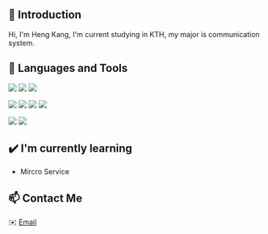 ## 👋 Introduction

Hi, I'm Heng Kang, I'm current studying in KTH, my major is communication system. 

## 🌴 Languages and Tools

![](https://img.shields.io/badge/Python-14354C?style=for-the-badge&logo=Python&logoColor=white)
![](https://img.shields.io/badge/Java-ED8B00?style=for-the-badge&logo=openjdk&logoColor=white)
![](https://img.shields.io/badge/C-00599C?style=for-the-badge&logo=c&logoColor=white)

![](https://img.shields.io/badge/MySQL-00000F?style=for-the-badge&logo=MySQL&logoColor=white)
![](https://img.shields.io/badge/SQLite-07405E?style=for-the-badge&logo=SQLite&logoColor=white)
![](https://img.shields.io/badge/Spring-00008C?style=for-the-badge&logo=Spring&logoColor=white)
![](https://img.shields.io/badge/MyBatis-008F00?style=for-the-badge&logo=MyBatis&logoColor=white)



![](https://img.shields.io/badge/HTML-239120?style=for-the-badge&logo=html5&logoColor=white)
![](https://img.shields.io/badge/JavaScript-F7DF1E?style=for-the-badge&logo=JavaScript&logoColor=white)



## ✔️ I'm currently learning

- Mircro Service

## 📫 Contact Me

✉️ [Email](mailto:hengkang@kth.se)




